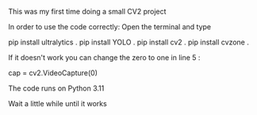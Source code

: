 This was my first time doing a small CV2 project


In order to use the code correctly: Open the terminal and type


pip install ultralytics
.
pip install YOLO
.
pip install cv2
.
pip install cvzone
.



If it doesn't work you can change the zero to one in line 5 :

cap = cv2.VideoCapture(0)



The code runs on Python 3.11


Wait a little while until it works
